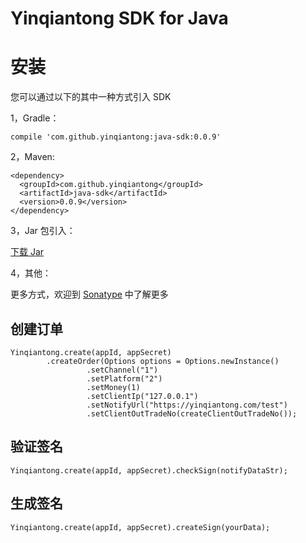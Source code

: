 # Yinqiantong SDK for Java

# 安装

您可以通过以下的其中一种方式引入 SDK

1，Gradle：

```
compile 'com.github.yinqiantong:java-sdk:0.0.9'
```

2，Maven:

```
<dependency>
  <groupId>com.github.yinqiantong</groupId>
  <artifactId>java-sdk</artifactId>
  <version>0.0.9</version>
</dependency>
```

3，Jar 包引入：

[下载 Jar](https://search.maven.org/remotecontent?filepath=com/github/yinqiantong/java-sdk/0.0.9/java-sdk-0.0.9-sources.jar)

4，其他：

更多方式，欢迎到 [Sonatype](https://search.maven.org/artifact/com.github.yinqiantong/java-sdk/0.0.9/jar) 中了解更多


## 创建订单

```
Yinqiantong.create(appId, appSecret)
        .createOrder(Options options = Options.newInstance()
                 .setChannel("1")
                 .setPlatform("2")
                 .setMoney(1)
                 .setClientIp("127.0.0.1")
                 .setNotifyUrl("https://yinqiantong.com/test")
                 .setClientOutTradeNo(createClientOutTradeNo());
```


## 验证签名

```
Yinqiantong.create(appId, appSecret).checkSign(notifyDataStr);
```

## 生成签名

```
Yinqiantong.create(appId, appSecret).createSign(yourData);
```
